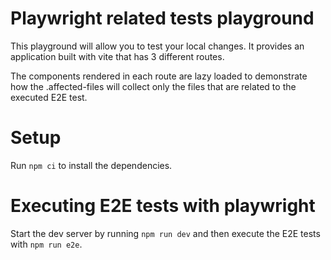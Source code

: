 # Playwright related tests playground

This playground will allow you to test your local changes. It provides an application built with vite that has 3 different routes. 

The components rendered in each route are lazy loaded to demonstrate how the .affected-files will collect only the files that are related to the executed E2E test.

# Setup

Run `npm ci` to install the dependencies.

# Executing E2E tests with playwright

Start the dev server by running `npm run dev` and then execute the E2E tests with `npm run e2e`.
